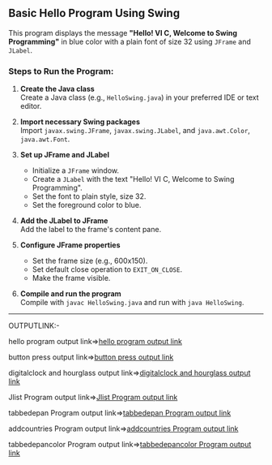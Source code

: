 ## Basic Hello Program Using Swing

This program displays the message **"Hello! VI C, Welcome to Swing Programming"** in blue color with a plain font of size 32 using `JFrame` and `JLabel`.

### Steps to Run the Program:

1. **Create the Java class**  
   Create a Java class (e.g., `HelloSwing.java`) in your preferred IDE or text editor.

2. **Import necessary Swing packages**  
   Import `javax.swing.JFrame`, `javax.swing.JLabel`, and `java.awt.Color`, `java.awt.Font`.

3. **Set up JFrame and JLabel**  
   - Initialize a `JFrame` window.  
   - Create a `JLabel` with the text "Hello! VI C, Welcome to Swing Programming".  
   - Set the font to plain style, size 32.  
   - Set the foreground color to blue.

4. **Add the JLabel to JFrame**  
   Add the label to the frame's content pane.

5. **Configure JFrame properties**  
   - Set the frame size (e.g., 600x150).  
   - Set default close operation to `EXIT_ON_CLOSE`.  
   - Make the frame visible.

6. **Compile and run the program**  
   Compile with `javac HelloSwing.java` and run with `java HelloSwing`.

---

OUTPUTLINK:-

hello program output link=>[hello program output link](https://github.com/poojaK853/JavaPrograms/blob/main/Swing%20programs/p4_a.png)

button press output link=>[button press output link](https://github.com/poojaK853/JavaPrograms/blob/main/Swing%20programs/p4_b.png)

digitalclock and hourglass output link=>[digitalclock and hourglass output link](https://github.com/poojaK853/JavaPrograms/blob/main/Swing%20programs/p4_c.jpg)

Jlist Program output link=>[Jlist Program output link](https://github.com/poojaK853/JavaPrograms/blob/main/Swing%20programs/p5_a.png)

tabbedepan Program output link=>[tabbedepan Program output link](https://github.com/poojaK853/JavaPrograms/blob/main/Swing%20programs/p5_b.png)

addcountries Program output link=>[addcountries Program output link](https://github.com/poojaK853/JavaPrograms/blob/main/Swing%20programs/p5_c.png)

tabbedepancolor Program output link=>[tabbedepancolor Program output link](https://github.com/poojaK853/JavaPrograms/blob/main/Swing%20programs/p5_d.png)
